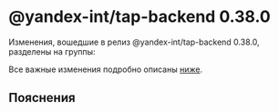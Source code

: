 # @yandex-int/tap-backend 0.38.0

<!-- ЧЕЛОВЕЧЕСКОЕ ВСТУПЛЕНИЕ -->

Изменения, вошедшие в релиз @yandex-int/tap-backend 0.38.0, разделены на группы:

Все важные изменения подробно описаны [ниже](#Пояснения).

## Пояснения

